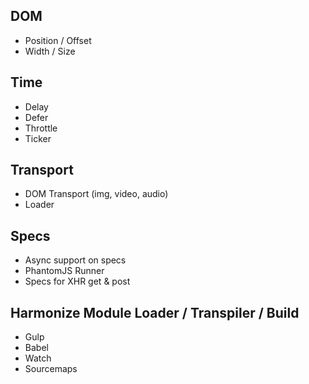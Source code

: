 ## DOM

* Position / Offset
* Width / Size


## Time

* Delay
* Defer
* Throttle
* Ticker


## Transport

* DOM Transport (img, video, audio)
* Loader


## Specs

* Async support on specs
* PhantomJS Runner
* Specs for XHR get & post


## Harmonize Module Loader / Transpiler / Build

* Gulp
* Babel
* Watch
* Sourcemaps
